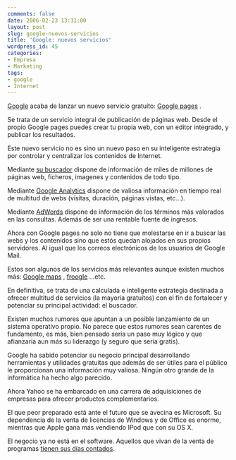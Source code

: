 ```yaml
---
comments: false
date: 2006-02-23 13:31:00
layout: post
slug: google-nuevos-servicios
title: 'Google: nuevos servicios'
wordpress_id: 45
categories:
- Empresa
- Marketing
tags:
- google
- Internet
---
```


[Google](http://www.google.com) acaba de lanzar un nuevo servicio gratuíto: [Google pages](http://pages.google.com) .




	

Se trata de un servicio integral de publicación de páginas web.  Desde el propio Google pages puedes crear tu propia web, con un editor integrado, y publicar los resultados.




	

Este nuevo servicio no es sino un nuevo paso en su inteligente estrategia por controlar y centralizar los contenidos de Internet.




	

Mediante [su buscador](http://www.google.com) dispone de información de miles de millones de páginas web, ficheros, imagenes y contenidos de todo tipo.




	

Mediante [Google Analytics](http://www.google.com/analytics/) dispone de valiosa información en tiempo real de multitud de webs (visitas, duración, páginas vistas, etc…).




	

Mediante [AdWords](https://adwords.google.com) dispone de información de los términos más valorados en las consultas.  Además de ser una rentable fuente de ingresos.




	

Ahora con Google pages no solo no tiene que molestarse en ir a buscar las webs y los contenidos sino que estós quedan alojados en sus propios servidores.  Al igual que los correos electrónicos de los usuarios de Google Mail.




	

Estos son algunos de los servicios más relevantes aunque existen muchos más: [Google maps](http://maps.google.com/) , [froogle](http://froogle.google.com/) ...etc.




	

En definitiva, se trata de una calculada e inteligente estrategia destinada a ofrecer multitud de servicios (la mayoría gratuítos) con el fin de fortalecer y potenciar su principal actividad: el buscador.




	

Existen muchos rumores que apuntan a un posible lanzamiento de un sistema operativo propio.  No parece que estos rumores sean carentes de fundamento, es más, bien pensado sería un paso muy lógico y que afianzaría aun más su liderazgo (y seguro que sería gratis).




	

Google ha sabido potenciar su negocio principal desarrollando herramientas y utilidades gratuítas que además de ser útiles para el público le proporcionan una información muy valiosa.  Ningún otro grande de la informática ha hecho algo parecido.




	

Ahora Yahoo se ha embarcado en una carrera de adquisiciones de empresas para ofrecer productos complementarios.




	

El que peor preparado está ante el futuro que se avecina es Microsoft.  Su dependencia de la venta de licencias de Windows y de Office es enorme, mientras que Apple gana más vendiendo IPod que con su OS X.




	

El negocio ya no está en el software.  Aquellos que vivan de la venta de programas [tienen sus días contados](http://www.microsiervos.com/archivo/internet/google-plan-dominar-mundo.html).
